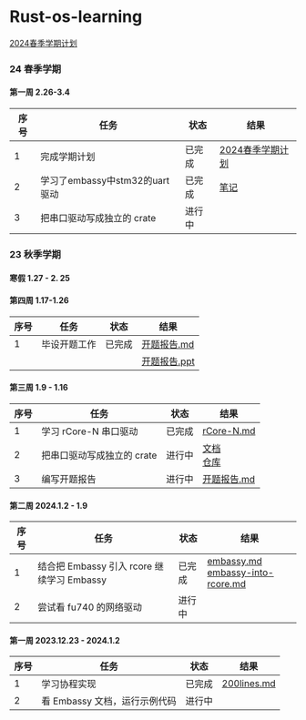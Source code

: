 # Rust-os-learning

[2024春季学期计划](./plan/2024春季学期计划.md)



### 24 春季学期

#### 第一周 2.26-3.4

| 序号 | 任务                           | 状态   | 结果                                                   |
| ---- | ------------------------------ | ------ | ------------------------------------------------------ |
| 1    | 完成学期计划                   | 已完成 | [2024春季学期计划](./plan/2024春季学期计划-v1-0305.md) |
| 2    | 学习了embassy中stm32的uart驱动 | 已完成 | [笔记](./embassy/embassy_uart.md)                      |
| 3    | 把串口驱动写成独立的 crate     | 进行中 |                                                        |



### 23 秋季学期

#### 寒假  1.27 - 2. 25

#### 第四周 1.17-1.26

| 序号 | 任务         | 状态   | 结果                                            |
| ---- | ------------ | ------ | ----------------------------------------------- |
| 1    | 毕设开题工作 | 已完成 | [开题报告.md](./report/毕业设计开题报告.md)   |
|      |              |        | [开题报告.ppt](./report/毕业设计开题报告.ppt) |

#### 第三周 1.9 - 1.16

| 序号 | 任务                       | 状态   | 结果                                                         |
| ---- | -------------------------- | ------ | ------------------------------------------------------------ |
| 1    | 学习 rCore-N 串口驱动      | 已完成 | [rCore-N.md](rCore-N.md)                                     |
| 2    | 把串口驱动写成独立的 crate | 进行中 | [文档](./driver/uart-crate.md)<br />[仓库](https://github.com/BITcyman/async-uart-driver) |
| 3    | 编写开题报告               | 进行中 | [开题报告.md](./report/毕业设计开题报告.md)                |

#### 第二周 2024.1.2 - 1.9

| 序号 | 任务                                       | 状态   | 结果                                                         |
| ---- | ------------------------------------------ | ------ | ------------------------------------------------------------ |
| 1    | 结合把 Embassy 引入 rcore 继续学习 Embassy | 已完成 | [embassy.md](./embassy/embassy.md)<br />[embassy-into-rcore.md](./embassy/embassy-into-rcore.md) |
| 2    | 尝试看 fu740 的网络驱动                    | 进行中 |                                                              |

#### 第一周 2023.12.23 - 2024.1.2

| 序号 | 任务                          | 状态   | 结果                                     |
| ---- | ----------------------------- | ------ | ---------------------------------------- |
| 1    | 学习协程实现                  | 已完成 | [200lines.md](./rust-future/200lines.md) |
| 2    | 看 Embassy 文档，运行示例代码 | 进行中 |                                          |





